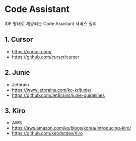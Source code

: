 # Code Assistant
IDE 형태로 제공되는 Code Assistant 서비스 정리

## 1. Cursor
   - https://cursor.com/
   - https://github.com/cursor/cursor

## 2. Junie
   - Jetbrain
   - https://www.jetbrains.com/ko-kr/junie/
   - https://github.com/JetBrains/junie-guidelines

## 3. Kiro
   - AWS
   - https://aws.amazon.com/ko/blogs/korea/introducing-kiro/
   - https://github.com/kirodotdev/Kiro